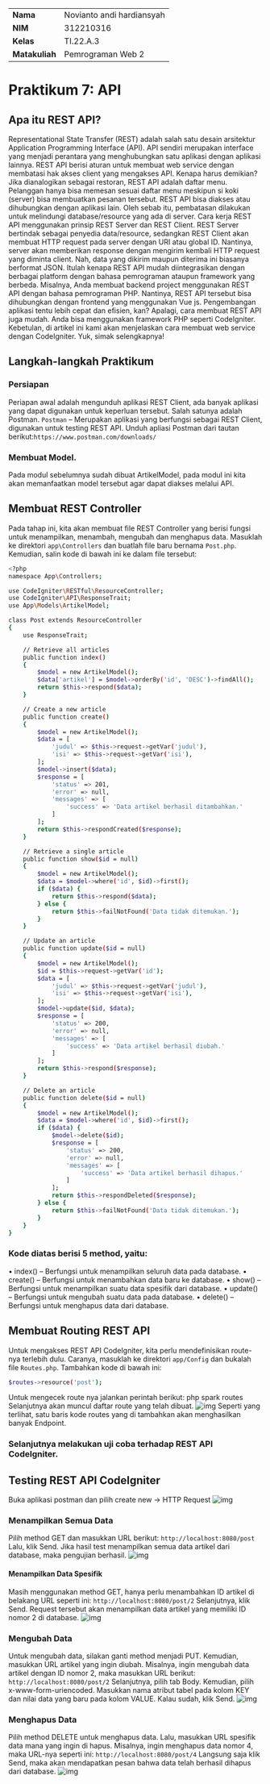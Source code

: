 |                |                            |
| -------------- | -------------------------- |
| <b> Nama       | Novianto andi hardiansyah  |
| <b> NIM        | 312210316                  |
| <b> Kelas      | TI.22.A.3                  |
| <b> Matakuliah | Pemrograman Web 2          |

# Praktikum 7: API

## Apa itu REST API?

Representational State Transfer (REST) adalah salah satu desain arsitektur Application Programming Interface (API). API sendiri merupakan interface yang menjadi perantara yang menghubungkan satu aplikasi dengan aplikasi lainnya. REST API berisi aturan untuk membuat web service dengan membatasi hak akses client yang mengakses API. Kenapa harus demikian? Jika dianalogikan sebagai restoran, REST API adalah daftar menu. Pelanggan hanya bisa memesan sesuai daftar menu meskipun si koki (server) bisa membuatkan pesanan tersebut.
REST API bisa diakses atau dihubungkan dengan aplikasi lain. Oleh sebab itu, pembatasan dilakukan untuk melindungi database/resource yang ada di server.
Cara kerja REST API menggunakan prinsip REST Server dan REST Client.
REST Server bertindak sebagai penyedia data/resource, sedangkan REST Client akan membuat HTTP request pada server dengan URI atau global ID. Nantinya, server akan memberikan response dengan mengirim kembali HTTP request yang diminta client. Nah, data yang dikirim maupun diterima ini biasanya berformat JSON. Itulah kenapa REST API mudah diintegrasikan dengan berbagai platform dengan bahasa pemrograman ataupun framework yang berbeda. Misalnya, Anda membuat backend project menggunakan REST API dengan bahasa pemrograman PHP. Nantinya, REST API tersebut bisa dihubungkan dengan frontend yang menggunakan Vue js.
Pengembangan aplikasi tentu lebih cepat dan efisien, kan? Apalagi, cara membuat REST
API juga mudah. Anda bisa menggunakan framework PHP seperti CodeIgniter.
Kebetulan, di artikel ini kami akan menjelaskan cara membuat web service dengan CodeIgniter. Yuk, simak selengkapnya!

## Langkah-langkah Praktikum

### Persiapan

Periapan awal adalah mengunduh aplikasi REST Client, ada banyak aplikasi yang dapat digunakan untuk keperluan tersebut. Salah satunya adalah Postman. `Postman` – Merupakan aplikasi yang berfungsi sebagai REST Client, digunakan untuk testing REST API. Unduh apliasi Postman dari tautan berikut:`https://www.postman.com/downloads/`

### Membuat Model.

Pada modul sebelumnya sudah dibuat ArtikelModel, pada modul ini kita akan memanfaatkan model tersebut agar dapat diakses melalui API.

## Membuat REST Controller

Pada tahap ini, kita akan membuat file REST Controller yang berisi fungsi untuk menampilkan, menambah, mengubah dan menghapus data. Masuklah ke direktori `app\Controllers` dan buatlah file baru bernama `Post.php`. Kemudian, salin kode di bawah ini ke dalam file tersebut:

```bash
<?php
namespace App\Controllers;

use CodeIgniter\RESTful\ResourceController;
use CodeIgniter\API\ResponseTrait;
use App\Models\ArtikelModel;

class Post extends ResourceController
{
    use ResponseTrait;

    // Retrieve all articles
    public function index()
    {
        $model = new ArtikelModel();
        $data['artikel'] = $model->orderBy('id', 'DESC')->findAll();
        return $this->respond($data);
    }

    // Create a new article
    public function create()
    {
        $model = new ArtikelModel();
        $data = [
            'judul' => $this->request->getVar('judul'),
            'isi' => $this->request->getVar('isi'),
        ];
        $model->insert($data);
        $response = [
            'status' => 201,
            'error' => null,
            'messages' => [
                'success' => 'Data artikel berhasil ditambahkan.'
            ]
        ];
        return $this->respondCreated($response);
    }

    // Retrieve a single article
    public function show($id = null)
    {
        $model = new ArtikelModel();
        $data = $model->where('id', $id)->first();
        if ($data) {
            return $this->respond($data);
        } else {
            return $this->failNotFound('Data tidak ditemukan.');
        }
    }

    // Update an article
    public function update($id = null)
    {
        $model = new ArtikelModel();
        $id = $this->request->getVar('id');
        $data = [
            'judul' => $this->request->getVar('judul'),
            'isi' => $this->request->getVar('isi'),
        ];
        $model->update($id, $data);
        $response = [
            'status' => 200,
            'error' => null,
            'messages' => [
                'success' => 'Data artikel berhasil diubah.'
            ]
        ];
        return $this->respond($response);
    }

    // Delete an article
    public function delete($id = null)
    {
        $model = new ArtikelModel();
        $data = $model->where('id', $id)->first();
        if ($data) {
            $model->delete($id);
            $response = [
                'status' => 200,
                'error' => null,
                'messages' => [
                    'success' => 'Data artikel berhasil dihapus.'
                ]
            ];
            return $this->respondDeleted($response);
        } else {
            return $this->failNotFound('Data tidak ditemukan.');
        }
    }
}
```

### Kode diatas berisi 5 method, yaitu:

• index() – Berfungsi untuk menampilkan seluruh data pada database.
• create() – Berfungsi untuk menambahkan data baru ke database.
• show() – Berfungsi untuk menampilkan suatu data spesifik dari database.
• update() – Berfungsi untuk mengubah suatu data pada database.
• delete() – Berfungsi untuk menghapus data dari database.

## Membuat Routing REST API

Untuk mengakses REST API CodeIgniter, kita perlu mendefinisikan route-nya terlebih dulu. Caranya, masuklah ke direktori `app/Config` dan bukalah file `Routes.php`. Tambahkan kode di bawah ini:

```bash
$routes->resource('post');
```

Untuk mengecek route nya jalankan perintah berikut:
php spark routes
Selanjutnya akan muncul daftar route yang telah dibuat.
![img](web/routes.png)
Seperti yang terlihat, satu baris kode routes yang di tambahkan akan menghasilkan banyak
Endpoint.

### Selanjutnya melakukan uji coba terhadap REST API CodeIgniter.

## Testing REST API CodeIgniter

Buka aplikasi postman dan pilih create new → HTTP Request
![img](web/1.png)

### Menampilkan Semua Data

Pilih method GET dan masukkan URL berikut: `http://localhost:8080/post`
Lalu, klik Send. Jika hasil test menampilkan semua data artikel dari database, maka pengujian
berhasil.
![img](web/2.png)

#### Menampilkan Data Spesifik

Masih menggunakan method GET, hanya perlu menambahkan ID artikel di belakang URL
seperti ini: `http://localhost:8080/post/2`
Selanjutnya, klik Send. Request tersebut akan menampilkan data artikel yang memiliki ID
nomor 2 di database.
![img](web/3.png)

### Mengubah Data

Untuk mengubah data, silakan ganti method menjadi PUT. Kemudian, masukkan URL artikel
yang ingin diubah. Misalnya, ingin mengubah data artikel dengan ID nomor 2, maka masukkan
URL berikut: `http://localhost:8080/post/2`
Selanjutnya, pilih tab Body. Kemudian, pilih x-www-form-uriencoded. Masukkan nama
atribut tabel pada kolom KEY dan nilai data yang baru pada kolom VALUE. Kalau sudah,
klik Send.
![img](web/3.png)

### Menghapus Data

Pilih method DELETE untuk menghapus data. Lalu, masukkan URL spesifik data mana yang
ingin di hapus. Misalnya, ingin menghapus data nomor 4, maka URL-nya seperti ini: `http://localhost:8080/post/4`
Langsung saja klik Send, maka akan mendapatkan pesan bahwa data telah berhasil dihapus dari
database.
![img](web/4.png)
